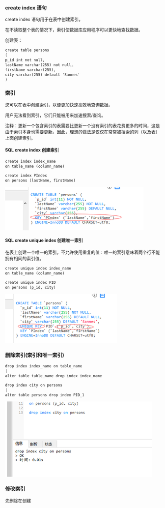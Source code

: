 ### create index 语句

create index 语句用于在表中创建索引。

在不读取整个表的情况下，索引使数据库应用程序可以更快地查找数据。

创建表：
```
create table persons
(
p_id int not null,
lastName varchar(255) not null,
firstName varchar(255),
city varchar(255) default 'Sannes'
)
```

### 索引

您可以在表中创建索引，以便更加快速高效地查询数据。

用户无法看到索引，它们只能被用来加速搜索/查询。

注释：更新一个包含索引的表需要比更新一个没有索引的表花费更多的时间，这是由于索引本身也需要更新。因此，理想的做法是仅仅在常常被搜索的列（以及表）上面创建索引。

#### SQL create index 创建索引
```
create index index_name
on table_name (column_name)
```
```
create index PIndex
on persons (lastName, firstName)
```
<img src='img/create_index.png' />

#### SQL create unique index 创建唯一索引

在表上创建一个唯一的索引。不允许使用重复的值：唯一的索引意味着两个行不能拥有相同的索引值。
```
create unique index index_name
on table_name (column_name)
```
```
create unique index PID
on persons (p_id, city)
```
<img src='img/create_index_unique.png' />



### 删除索引(索引和唯一索引)
```
drop index index_name on table_name
|
alter table table_name drop index index_name
```
```
drop index city on persons
|
alter table persons drop index PID_1
```
<img src='img/create_index_drop.png' />


### 修改索引

先删除在创建